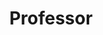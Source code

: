 ---
name: Weizhan Zhang
name-cn: 张未展
avatar: weizhan_zhang.png
position: faculty
title: Professor
degree: PhD, Xi'an Jiaotong University, 2010.
page: https://gr.xjtu.edu.cn/en/web/zhangwzh123/1
field: Intelligent E-Learning System, Cloud Computing, Mobile Computing, Data Mining
email: zhangwzh@xjtu.edu.cn
join: 2010
---